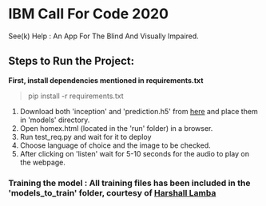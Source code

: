 # IBM Call For Code 2020 

See(k) Help : An App For The Blind And Visually Impaired.

## Steps to Run the Project:

**First, install dependencies mentioned in requirements.txt**

> pip install -r requirements.txt



1. Download both 'inception' and 'prediction.h5' from [here](https://drive.google.com/drive/folders/1xSfaPYT7tZAN9sQZovjkeVF8jvLzmOSo) and place them in 'models' directory.
2. Open homex.html (located in the 'run' folder) in a browser.
3. Run test_req.py and wait for it to deploy
4. Choose language of choice and the image to be checked.
5. After clicking on 'listen' wait for 5-10 seconds for the audio to play on the webpage.

### Training the model : All training files has been included in the 'models_to_train' folder, courtesy of [Harshall Lamba](https://github.com/hlamba28/Automatic-Image-Captioning/blob/master/Automatic%20Image%20Captioning.ipynb)
